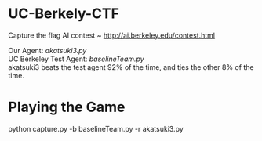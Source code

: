 # UC-Berkely-CTF
Capture the flag AI contest ~ http://ai.berkeley.edu/contest.html

Our Agent: *akatsuki3.py*<br/>
UC Berkeley Test Agent: *baselineTeam.py*<br/>
akatsuki3 beats the test agent 92% of the time, and ties the other 8% of the time.<br/>

# Playing the Game 
 python capture.py -b baselineTeam.py -r akatsuki3.py
